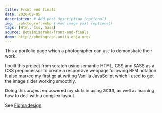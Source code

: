 ```yaml
---
title: Front end finals
date: 2020-09-05
description: # Add post description (optional)
img: ./photograf.webp # Add image post (optional)
tags: [Html, Css, Sass]
source: Betsimisaraka/front-end-finals
demo: http://photograph.anita.onja.org/
---
```

This a portfolio page which a photographer can use to demonstrate their work.

I built this project from scratch using semantic HTML, CSS and SASS as a CSS preprocessor to create a responsive webpage following BEM notation. It also marked my first go at writing Vanilla JavaScript which I used to get the image slider working smoothly. 

Doing this project empowered my skills in using SCSS, as well as learning how to deal with a complex layout.

See [Figma design](https://www.figma.com/file/VgF87mULloYb7HZ1EMCRzU/Laaqiq-1-Portfolio-detail-Responsive?node-id=0%3A1)
